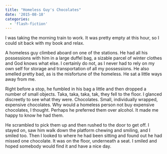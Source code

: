 ```yaml
---
title: "Homeless Guy's Chocolates"
date: '2015-08-18'
categories:
  - 'flash-fiction'
---
```


I was taking the morning train to work. It was pretty empty at this hour, so I
could sit back with my book and relax.

<!-- truncate -->

A homeless guy climbed aboard on one of the stations. He had all his possessions
with him in a large duffel bag, a sizable parcel of winter clothes and God knows
what else. I certainly do not, as I never had to rely on my own self for storage
and transportation of all my possessions. He also smelled pretty bad, as is the
misfortune of the homeless. He sat a little ways away from me.

Right before a stop, he fumbled in his bag a little and then dropped a number of
small objects. Taka, taka, taka, tak, they fell to the floor. I glanced
discreetly to see what they were. Chocolates. Small, individually wrapped,
expensive chocolates. Why would a homeless person not buy expensive chocolates,
I thought. Perhaps he preferred them over alcohol. It made me happy to know he
had them.

He scrambled to pick them up and then rushed to the door to get off. I stayed
on, saw him walk down the platform chewing and smiling, and I smiled too. Then I
looked to where he had been sitting and found out he had missed one chocolate.
It was on the floor, underneath a seat. I smiled and hoped somebody would find
it and have a nice day.
